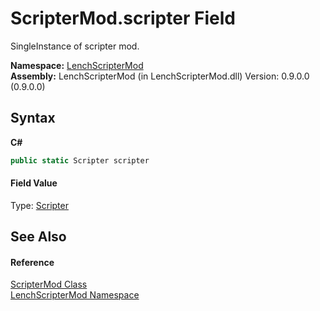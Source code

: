 # ScripterMod.scripter Field
 

SingleInstance of scripter mod.

**Namespace:**&nbsp;<a href="a4f653e6-9ab3-f6ff-6eb8-285c9b4fe052">LenchScripterMod</a><br />**Assembly:**&nbsp;LenchScripterMod (in LenchScripterMod.dll) Version: 0.9.0.0 (0.9.0.0)

## Syntax

**C#**<br />
``` C#
public static Scripter scripter
```


#### Field Value
Type: <a href="cb8cb89b-81b5-7362-9551-8e21aa94ce1a">Scripter</a>

## See Also


#### Reference
<a href="733f180d-6500-66a1-e0e3-e3dc36a8e39a">ScripterMod Class</a><br /><a href="a4f653e6-9ab3-f6ff-6eb8-285c9b4fe052">LenchScripterMod Namespace</a><br />